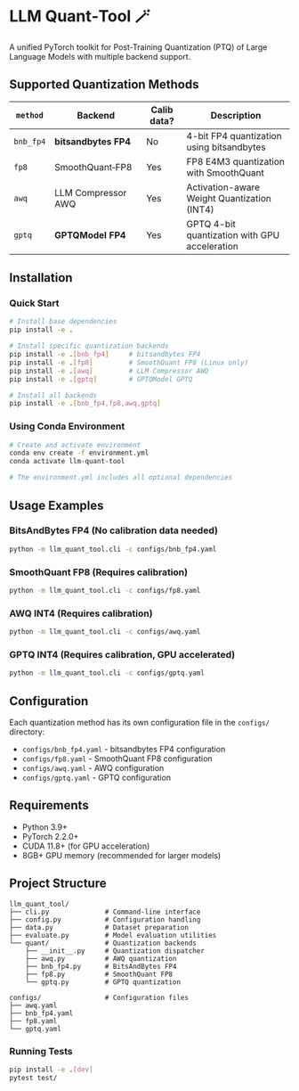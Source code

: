 # LLM Quant‑Tool 🪄

A unified PyTorch toolkit for Post-Training Quantization (PTQ) of Large Language Models with multiple backend support.

## Supported Quantization Methods

| `method`  | Backend                | Calib data? | Description |
|-----------|------------------------|-------------|-------------|
| `bnb_fp4` | **bitsandbytes FP4**   | No          | 4-bit FP4 quantization using bitsandbytes |
| `fp8`     | SmoothQuant‑FP8        | Yes         | FP8 E4M3 quantization with SmoothQuant |
| `awq`     | LLM Compressor AWQ     | Yes         | Activation-aware Weight Quantization (INT4) |
| `gptq`    | **GPTQModel FP4**      | Yes         | GPTQ 4-bit quantization with GPU acceleration |

## Installation

### Quick Start
```bash
# Install base dependencies
pip install -e .

# Install specific quantization backends
pip install -e .[bnb_fp4]     # bitsandbytes FP4
pip install -e .[fp8]         # SmoothQuant FP8 (Linux only)
pip install -e .[awq]         # LLM Compressor AWQ
pip install -e .[gptq]        # GPTQModel GPTQ

# Install all backends
pip install -e .[bnb_fp4,fp8,awq,gptq]
```

### Using Conda Environment
```bash
# Create and activate environment
conda env create -f environment.yml
conda activate llm-quant-tool

# The environment.yml includes all optional dependencies
```

## Usage Examples

### BitsAndBytes FP4 (No calibration data needed)
```bash
python -m llm_quant_tool.cli -c configs/bnb_fp4.yaml
```

### SmoothQuant FP8 (Requires calibration)
```bash
python -m llm_quant_tool.cli -c configs/fp8.yaml
```

### AWQ INT4 (Requires calibration)
```bash
python -m llm_quant_tool.cli -c configs/awq.yaml
```

### GPTQ INT4 (Requires calibration, GPU accelerated)
```bash
python -m llm_quant_tool.cli -c configs/gptq.yaml
```

## Configuration

Each quantization method has its own configuration file in the `configs/` directory:
- `configs/bnb_fp4.yaml` - bitsandbytes FP4 configuration
- `configs/fp8.yaml` - SmoothQuant FP8 configuration  
- `configs/awq.yaml` - AWQ configuration
- `configs/gptq.yaml` - GPTQ configuration

## Requirements

- Python 3.9+
- PyTorch 2.2.0+
- CUDA 11.8+ (for GPU acceleration)
- 8GB+ GPU memory (recommended for larger models)

## Project Structure

```
llm_quant_tool/
├── cli.py              # Command-line interface
├── config.py           # Configuration handling
├── data.py             # Dataset preparation
├── evaluate.py         # Model evaluation utilities
└── quant/              # Quantization backends
    ├── __init__.py     # Quantization dispatcher
    ├── awq.py          # AWQ quantization
    ├── bnb_fp4.py      # BitsAndBytes FP4
    ├── fp8.py          # SmoothQuant FP8
    └── gptq.py         # GPTQ quantization

configs/                # Configuration files
├── awq.yaml
├── bnb_fp4.yaml
├── fp8.yaml
└── gptq.yaml
```

### Running Tests
```bash
pip install -e .[dev]
pytest test/
```
